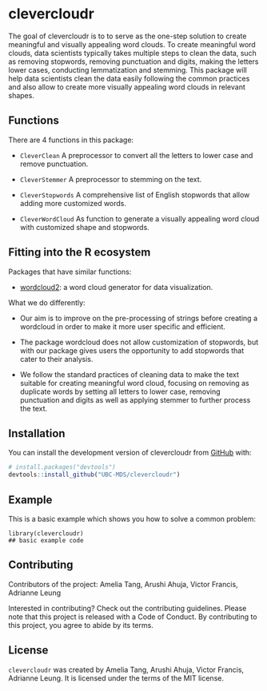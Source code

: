 
# clevercloudr

<!-- badges: start -->

<!-- badges: end -->

The goal of clevercloudr is to to serve as the one-step solution to create meaningful and visually appealing word clouds. To create meaningful word clouds, data scientists typically takes multiple steps to clean the data, such as removing stopwords, removing punctuation and digits, making the letters lower cases, conducting lemmatization and stemming. This package will help data scientists clean the data easily following the common practices and also allow to create more visually appealing word clouds in relevant shapes.

## **Functions**

There are 4 functions in this package:

-   `CleverClean` A preprocessor to convert all the letters to lower case and remove punctuation.

-   `CleverStemmer` A preprocessor to stemming on the text.

-   `CleverStopwords` A comprehensive list of English stopwords that allow adding more customized words.

-   `CleverWordCloud` As function to generate a visually appealing word cloud with customized shape and stopwords.

## **Fitting into the R ecosystem**

Packages that have similar functions:

-   [wordcloud2](https://cran.r-project.org/web/packages/wordcloud2/vignettes/wordcloud.html): a word cloud generator for data visualization. 

What we do differently:

-   Our aim is to improve on the pre-processing of strings before creating a wordcloud in order to make it more user specific and efficient.

-   The package wordcloud does not allow customization of stopwords, but with our package gives users the opportunity to add stopwords that cater to their analysis.

-   We follow the standard practices of cleaning data to make the text suitable for creating meaningful word cloud, focusing on removing as duplicate words by setting all letters to lower case, removing punctuation and digits as well as applying stemmer to further process the text.  

## Installation

You can install the development version of clevercloudr from [GitHub](https://github.com/) with:

``` r
# install.packages("devtools")
devtools::install_github("UBC-MDS/clevercloudr")
```

## Example

This is a basic example which shows you how to solve a common problem:

```{r example}
library(clevercloudr)
## basic example code
```


## **Contributing**

Contributors of the project: Amelia Tang, Arushi Ahuja, Victor Francis, Adrianne Leung

Interested in contributing? Check out the contributing guidelines. Please note that this project is released with a Code of Conduct. By contributing to this project, you agree to abide by its terms.

## **License**

`clevercloudr` was created by Amelia Tang, Arushi Ahuja, Victor Francis, Adrianne Leung. It is licensed under the terms of the MIT license.
